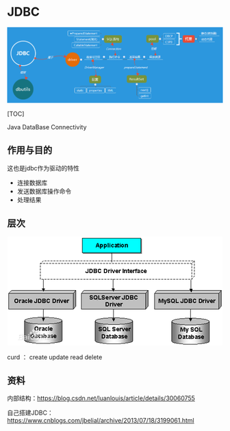 # JDBC

<img src="../mind_mapping/JDBC.png" />

[TOC]

Java DataBase Connectivity



## 作用与目的

这也是jdbc作为驱动的特性

- 连接数据库
- 发送数据库操作命令
- 处理结果





## 层次

<img src="../images/jdc_layer.jpg" />



curd ： create update read delete









## 资料

内部结构：https://blog.csdn.net/luanlouis/article/details/30060755

自己搭建JDBC：https://www.cnblogs.com/jbelial/archive/2013/07/18/3199061.html



